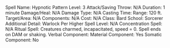 
Spell Name: Hypnotic Pattern
Level: 3
Attack/Saving Throw: N/A
Duration: 1 minute
Damage/Heal: N/A
Damage Type: N/A
Casting Time: 
Range: 120 ft.
Target/Area: N/A
Components: N/A
Cost: N/A
Class: Bard
School:  Sorcerer
Additional Detail:  Warlock
Per Higher Spell Level: N/A
Concentration Spell: N/A
Ritual Spell: Creatures charmed, incapacitated, speed = 0. Spell ends on DAM or shaking.
Verbal Component: 
Material Component: Yes
Somatic Component: No
